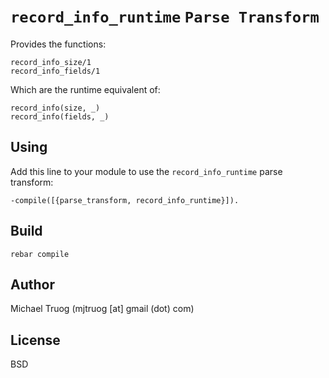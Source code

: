 `record_info_runtime` `Parse Transform`
=======================================

Provides the functions:

    record_info_size/1
    record_info_fields/1

Which are the runtime equivalent of:

    record_info(size, _)
    record_info(fields, _)

Using
-----

Add this line to your module to use the `record_info_runtime` parse transform:

    -compile([{parse_transform, record_info_runtime}]).

Build
-----

    rebar compile

Author
------

Michael Truog (mjtruog [at] gmail (dot) com)

License
-------

BSD

